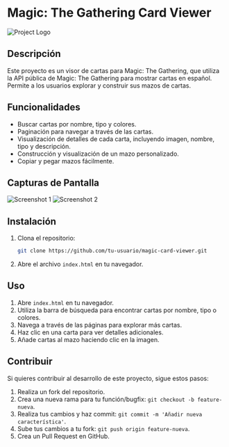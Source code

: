 # Magic: The Gathering Card Viewer

![Project Logo](link-to-your-logo.png)

## Descripción

Este proyecto es un visor de cartas para Magic: The Gathering, que utiliza la API pública de Magic: The Gathering para mostrar cartas en español. Permite a los usuarios explorar y construir sus mazos de cartas.

## Funcionalidades

- Buscar cartas por nombre, tipo y colores.
- Paginación para navegar a través de las cartas.
- Visualización de detalles de cada carta, incluyendo imagen, nombre, tipo y descripción.
- Construcción y visualización de un mazo personalizado.
- Copiar y pegar mazos fácilmente.

## Capturas de Pantalla

![Screenshot 1](screenshots/screenshot1.png)
![Screenshot 2](screenshots/screenshot2.png)

## Instalación

1. Clona el repositorio:

   ```bash
   git clone https://github.com/tu-usuario/magic-card-viewer.git  

2. Abre el archivo `index.html` en tu navegador.

## Uso

1. Abre `index.html` en tu navegador.
2. Utiliza la barra de búsqueda para encontrar cartas por nombre, tipo o colores.
3. Navega a través de las páginas para explorar más cartas.
4. Haz clic en una carta para ver detalles adicionales.
5. Añade cartas al mazo haciendo clic en la imagen.

## Contribuir

Si quieres contribuir al desarrollo de este proyecto, sigue estos pasos:

1. Realiza un fork del repositorio.
2. Crea una nueva rama para tu función/bugfix: `git checkout -b feature-nueva`.
3. Realiza tus cambios y haz commit: `git commit -m 'Añadir nueva característica'`.
4. Sube tus cambios a tu fork: `git push origin feature-nueva`.
5. Crea un Pull Request en GitHub.
